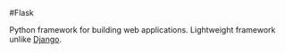 #Flask



Python framework for building web applications.  Lightweight framework unlike [Django](/wiki/Django).